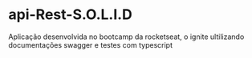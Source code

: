 # api-Rest-S.O.L.I.D

Aplicação desenvolvida no bootcamp da rocketseat, o ignite ultilizando documentações swagger e testes com typescript

